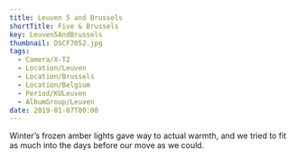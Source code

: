 ```yaml
---
title: Leuven 5 and Brussels
shortTitle: Five & Brussels
key: Leuven5AndBrussels
thumbnail: DSCF7052.jpg
tags:
  - Camera/X-T2
  - Location/Leuven
  - Location/Brussels
  - Location/Belgium
  - Period/KULeuven
  - AlbumGroup/Leuven
date: 2019-01-07T00:00
---
```

Winter’s frozen amber lights gave way to actual warmth, and we tried to fit as much into the days before our move as we could.
